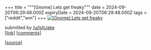 +++
title = """[Gnome] Lets get freaky"""
date = 2024-09-20T06:29:48.000Z
expiryDate = 2024-09-20T06:29:48.000Z
tags = ["reddit","wm"]
+++
[![[Gnome] Lets get freaky](https://b.thumbs.redditmedia.com/PbMjGeSzY_xlWxvK3NeBGWWSX4OM0K0_Uu25q12e6_Q.jpg "[Gnome] Lets get freaky")](https://www.reddit.com/r/unixporn/comments/1fl5mh2/gnome_lets_get_freaky/)

submitted by [/u/IsItJake](https://www.reddit.com/user/IsItJake)  
[\[link\]](https://www.reddit.com/gallery/1fl5mh2) [\[comments\]](https://www.reddit.com/r/unixporn/comments/1fl5mh2/gnome_lets_get_freaky/)

[[source]](https://www.reddit.com/r/unixporn/comments/1fl5mh2/gnome_lets_get_freaky/)
